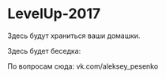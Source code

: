 # LevelUp-2017

Здесь будут храниться ваши домашки.

Здесь будет беседка: 

По вопросам сюда: vk.com/aleksey_pesenko
